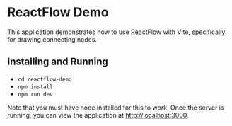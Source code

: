 # ReactFlow Demo

This application demonstrates how to use [ReactFlow](https://reactflow.dev/) with Vite, specifically
for drawing connecting nodes.

## Installing and Running

- ``cd reactflow-demo``
- ``npm install``
- ``npm run dev``

Note that you must have node installed for this to work.  Once the server is running, you can view the
application at [http://localhost:3000](http://localhost:3000).